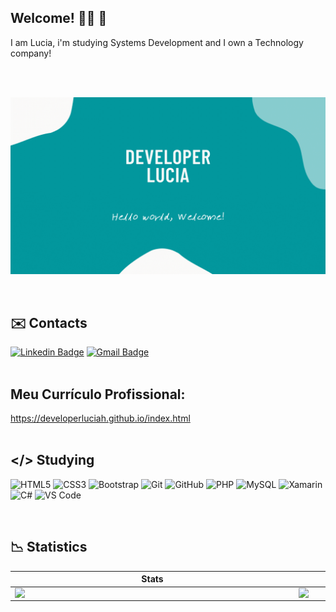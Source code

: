 ## Welcome! 👩‍💻 💖

I am Lucia, i'm studying Systems Development and I own a Technology company! <br> <br>

<br>

![welcome](https://github.com/DeveloperLuciaH/DeveloperLuciaH/blob/main/DeveloperLuciaH.gif)

<br>

## ✉️ Contacts

[![Linkedin Badge](https://img.shields.io/badge/LinkedIn-0077B5?style=for-the-badge&logo=linkedin&logoColor=white)](https://www.linkedin.com/in/lucia-viola-tomaz-650306200/) 
[![Gmail Badge ](https://img.shields.io/badge/Gmail-D14836?style=for-the-badge&logo=gmail&logoColor=white)](mailto:lhmvtomaz@gmail.com)
<br>
<br>
## Meu Currículo Profissional:

<a href="https://developerluciah.github.io/index.html">
 https://developerluciah.github.io/index.html </a>
<br>
<br>

## </> Studying

![HTML5](https://img.shields.io/badge/HTML5-E34F26?style=for-the-badge&logo=html5&logoColor=white)
![CSS3](https://img.shields.io/badge/CSS3-1572B6?style=for-the-badge&logo=css3&logoColor=white)
![Bootstrap](https://img.shields.io/badge/Bootstrap-563D7C?style=for-the-badge&logo=bootstrap&logoColor=white)
![Git](https://img.shields.io/badge/-Git-black?style=for-the-badge&logo=git&link=https://github.com/hritik5102)
![GitHub](https://img.shields.io/badge/-GitHub-181717?style=for-the-badge&logo=github)
![PHP](https://img.shields.io/badge/PHP-777BB4?style=for-the-badge&logo=php&logoColor=white)
![MySQL](https://img.shields.io/badge/MySQL-00000F?style=for-the-badge&logo=mysql&logoColor=white)
![Xamarin](https://img.shields.io/badge/Xamarin-3498DB?style=for-the-badge&logo=xamarin&logoColor=white)
![C#](https://img.shields.io/badge/C%23-239120?style=for-the-badge&logo=c-sharp&logoColor=white)
![VS Code](http://img.shields.io/badge/-VS%20Code-007ACC?style=for-the-badge&logo=visual-studio-code)


<br>

## 📉 Statistics

 
|  Stats |  Languages |
|--|--|
|   <img  align="left"  width="440px" src="https://github-readme-stats.vercel.app/api?username=DeveloperLuciaH&show_icons=true&theme=dark"/> |   <img  align="left"  width="440px" src="https://github-readme-stats.vercel.app/api/top-langs/?username=DeveloperLuciaH&layout=compact&hide=shell&theme=dark"/> |




